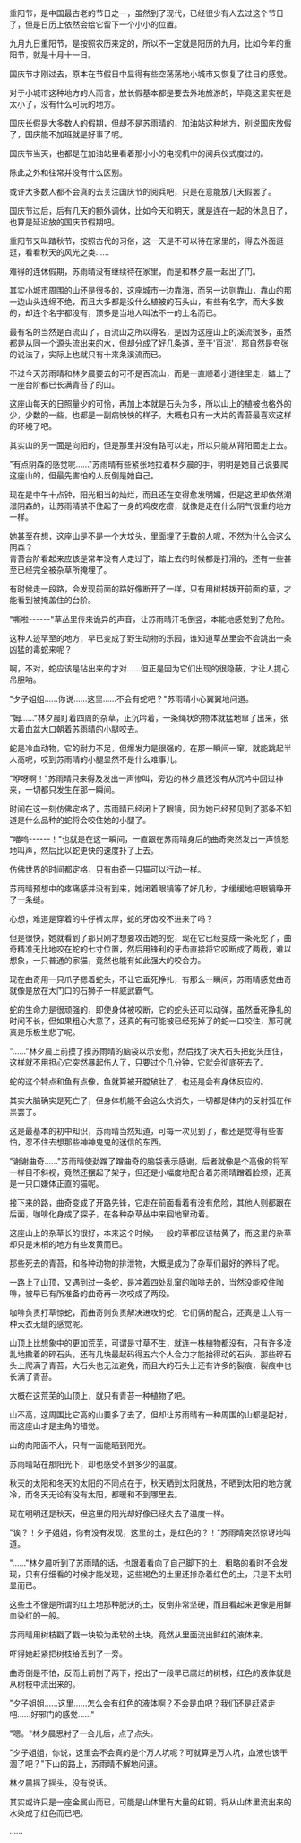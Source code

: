<link rel="stylesheet" href="../../styles/text.css" />

重阳节，是中国最古老的节日之一，虽然到了现代，已经很少有人去过这个节日了，但是日历上依然会给它留下一个小小的位置。

九月九日重阳节，是按照农历来定的，所以不一定就是阳历的九月，比如今年的重阳节，就是十月十一日。

国庆节才刚过去，原本在节假日中显得有些空荡荡地小城市又恢复了往日的感觉。

对于小城市这种地方的人而言，放长假基本都是要去外地旅游的，毕竟这里实在是太小了，没有什么可玩的地方。

国庆长假是大多数人的假期，但却不是苏雨晴的，加油站这种地方，别说国庆放假了，国庆能不加班就是好事了呢。

国庆节当天，也都是在加油站里看着那小小的电视机中的阅兵仪式度过的。

除此之外和往常并没有什么区别。

或许大多数人都不会真的去关注国庆节的阅兵吧，只是在意能放几天假罢了。

国庆节过后，后有几天的额外调休，比如今天和明天，就是连在一起的休息日了，也算是延迟放的国庆节假期吧。

重阳节又叫踏秋节，按照古代的习俗，这一天是不可以待在家里的，得去外面逛逛，看看秋天的风光之类......

难得的连休假期，苏雨晴没有继续待在家里，而是和林夕晨一起出了门。

其实小城市周围的山还是很多的，这座城市一边靠海，而另一边则靠山，靠山的那一边山头连绵不绝，而且大多都是没什么植被的石头山，有些有名字，而大多数的，却连个名字都没有，顶多是当地人叫法不一的土名而已。

最有名的当然是百流山了，百流山之所以得名，是因为这座山上的溪流很多，虽然都是从同一个源头流出来的水，但却分成了好几条道，至于'百流'，那自然是夸张的说法了，实际上也就只有十来条溪流而已。

不过今天苏雨晴和林夕晨要去的可不是百流山，而是一直顺着小道往里走，踏上了一座台阶都已长满青苔了的山。

这座山每天的日照量少的可怜，再加上本就是石头为多，所以山上的植被也格外的少，少数的一些，也都是一副病怏怏的样子，大概也只有一大片的青苔最喜欢这样的环境了吧。

其实山的另一面是向阳的，但是那里并没有路可以走，所以只能从背阳面走上去。

"有点阴森的感觉呢......"苏雨晴有些紧张地拉着林夕晨的手，明明是她自己说要爬这座山的，但最先害怕的人反倒是她自己。

现在是中午十点钟，阳光相当的灿烂，而且还在变得愈发明媚，但是这里却依然潮湿阴森的，让苏雨晴禁不住起了一身的鸡皮疙瘩，就像是走在什么阴气很重的地方一样。

她甚至在想，这座山是不是一个大坟头，里面埋了无数的人呢，不然为什么会这么阴森？\
青苔台阶看起来应该是常年没有人走过了，踏上去的时候都是打滑的，还有一些甚至已经完全被杂草所掩埋了。

有时候走一段路，会发现前面的路好像断开了一样，只有用树枝拨开前面的草，才能看到被掩盖住的台阶。

"嘶啦------"草丛里传来诡异的声音，让苏雨晴汗毛倒竖，本能地感觉到了危险。

这种人迹罕至的地方，早已变成了野生动物的乐园，谁知道草丛里会不会跳出一条凶猛的毒蛇来呢？

啊，不对，蛇应该是钻出来的才对......但正是因为它们出现的很隐蔽，才让人提心吊胆呐。

"夕子姐姐......你说......这里......不会有蛇吧？"苏雨晴小心翼翼地问道。

"姆......"林夕晨盯着四周的杂草，正沉吟着，一条绳状的物体就猛地窜了出来，张大着血盆大口朝着苏雨晴的小腿咬去。

蛇是冷血动物，它的耐力不足，但爆发力是很强的，在那一瞬间一窜，就能跳起半人高呢，咬到苏雨晴的小腿显然不是什么难事儿。

"咿呀啊！"苏雨晴只来得及发出一声惨叫，旁边的林夕晨还没有从沉吟中回过神来，一切都只发生在那一瞬间。

时间在这一刻仿佛定格了，苏雨晴已经闭上了眼镜，因为她已经预见到了那条不知道是什么品种的蛇将会咬住她的小腿了。

"喵呜------！"也就是在这一瞬间，一直跟在苏雨晴身后的曲奇突然发出一声愤怒地叫声，然后比以蛇更快的速度扑了上去。

仿佛世界的时间都定格，只有曲奇一只猫可以行动一样。

苏雨晴预想中的疼痛感并没有到来，她闭着眼镜等了好几秒，才缓缓地把眼镜睁开了一条缝。

心想，难道是穿着的牛仔裤太厚，蛇的牙齿咬不进来了吗？

但是很快，她就看到了那只刚才想要攻击她的蛇，现在它已经变成一条死蛇了，曲奇精准无比地咬在蛇的七寸位置，然后用锋利的牙齿直接将它咬断成了两截，难以想象，一只普通的家猫，竟然也能有如此强大的咬合力。

现在曲奇用一只爪子摁着蛇头，不让它垂死挣扎，有那么一瞬间，苏雨晴感觉曲奇就像是放在大门口的石狮子一样威武霸气。

蛇的生命力是很顽强的，即使身体被咬断，它的蛇头还可以动弹，虽然垂死挣扎的时间不长，但如果粗心大意了，还真的有可能被已经死掉了的蛇一口咬住，那可就真是乐极生悲了呢。

"......"林夕晨上前摸了摸苏雨晴的脑袋以示安慰，然后找了块大石头把蛇头压住，这样就不用担心它突然暴起伤人了，只要过个几分钟，它就会彻底死去了。

蛇的这个特点和鱼有点像，鱼就算被开膛破肚了，也还是会有身体反应的。

其实大脑确实是死亡了，但身体机能不会这么快消失，一切都是体内的反射弧在作祟罢了。

这是最基本的初中知识，苏雨晴当然知道，可每一次见到了，都还是觉得有些害怕，忍不住去想那些神神鬼鬼的迷信的东西。

"谢谢曲奇......"苏雨晴使劲蹭了蹭曲奇的脑袋表示感谢，后者就像是个高傲的将军一样目不斜视，竟然还摆起了架子，但还是小幅度地配合着苏雨晴蹭着脸颊，还真是一只口嫌体正直的猫呢。

接下来的路，曲奇变成了开路先锋，它走在前面看着有没有危险，其他人则都跟在后面，咖啡化身成了探子，在各种杂草丛中来回地窜动着。

这座山上的杂草长的很好，本来这个时候，一般的草都应该枯黄了，而这里的杂草却只是末梢的地方有些发黄而已。

那些死去的青苔，和各种动物的排泄物，大概是成为了杂草们最好的养料了呢。

一路上了山顶，又遇到过一条蛇，是冲着四处乱窜的咖啡去的，当然没能咬住咖啡，被早已有所准备的曲奇再一次咬成了两段。

咖啡负责打草惊蛇，而曲奇则负责解决进攻的蛇，它们俩的配合，还真是让人有一种天衣无缝的感觉呢。

山顶上比想象中的更加荒芜，可谓是寸草不生，就连一株植物都没有，只有许多凌乱地撒着的碎石头，还有几块最起码得五六个人合力才能抬得动的石头，那些碎石头上爬满了青苔，大石头也无法避免，而且大的石头上还有许多的裂痕，裂痕中也长满了青苔。

大概在这荒芜的山顶上，就只有青苔一种植物了吧。

山不高，这周围比它高的山要多了去了，但却让苏雨晴有一种周围的山都是配衬，而这座山才是主角的错觉。

山的向阳面不大，只有一面能晒到阳光。

苏雨晴站在那阳光下，却也感受不到多少的温度。

秋天的太阳和冬天的太阳的不同点在于，秋天晒到太阳就热，不晒到太阳的地方就冷，而冬天无论有没有太阳，都暖和不到哪里去。

现在明明还是秋天，但这里的阳光却好像已经失去了温度一样。

"诶？！夕子姐姐，你有没有发现，这里的土，是红色的？！"苏雨晴突然惊讶地叫道。

"......"林夕晨听到了苏雨晴的话，也跟着看向了自己脚下的土，粗略的看时不会发现，只有仔细看的时候才能发现，这些褐色的土里还掺杂着红色的土，只是不太明显而已。

这些土不像是所谓的红土地那种肥沃的土，反倒非常坚硬，而且看起来更像是用鲜血染红的一般。

苏雨晴用树枝戳了戳一块较为柔软的土块，竟然从里面流出鲜红的液体来。

吓得她赶紧把树枝给丢到了一旁。

曲奇倒是不怕，反而上前刨了两下，挖出了一段早已腐烂的树枝，红色的液体就是从树枝中流出来的。

"夕子姐姐......这里......怎么会有红色的液体啊？不会是血吧？我们还是赶紧走吧......好邪门的感觉......"

"嗯。"林夕晨思衬了一会儿后，点了点头。

"夕子姐姐，你说，这里会不会真的是个万人坑呢？可就算是万人坑，血液也该干涸了吧？"下山的路上，苏雨晴不解地问道。

林夕晨摇了摇头，没有说话。

其实或许只是一座金属山而已，可能是山体里有大量的红铜，将从山体里流出来的水染成了红色而已吧。

......
